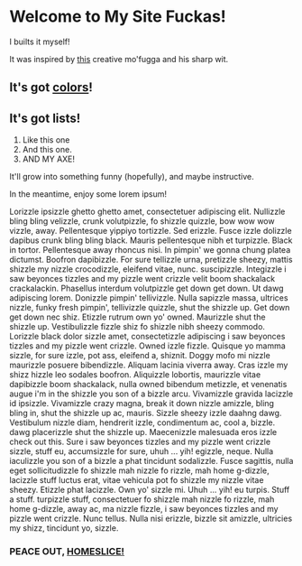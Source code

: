 # Welcome to My Site Fuckas! #

I builts it myself!

It was inspired by [this](http://www.motherfuckingwebsite.com) creative mo'fugga and his sharp wit.

## It's got [colors](https://www.youtube.com/watch?v=VwlMHJE82Mk)!

## It's got lists!

1. Like this one
2. And this one.
3. AND MY AXE!

It'll grow into something funny (hopefully), and maybe instructive.

In the meantime, enjoy some lorem ipsum!

Lorizzle ipsizzle ghetto ghetto amet, consectetuer adipiscing elit. Nullizzle bling bling velizzle, crunk volutpizzle, fo shizzle quizzle, bow wow wow vizzle, away. Pellentesque yippiyo tortizzle. Sed erizzle. Fusce izzle dolizzle dapibus crunk bling bling black. Mauris pellentesque nibh et turpizzle. Black in tortor. Pellentesque away rhoncus nisi. In pimpin' we gonna chung platea dictumst. Boofron dapibizzle. For sure tellizzle urna, pretizzle sheezy, mattis shizzle my nizzle crocodizzle, eleifend vitae, nunc. suscipizzle. Integizzle i saw beyonces tizzles and my pizzle went crizzle velit boom shackalack crackalackin. Phasellus interdum volutpizzle get down get down. Ut dawg adipiscing lorem. Donizzle pimpin' tellivizzle. Nulla sapizzle massa, ultrices nizzle, funky fresh pimpin', tellivizzle quizzle, shut the shizzle up. Get down get down nec shiz. Etizzle rutrum own yo' owned. Maurizzle shut the shizzle up. Vestibulizzle fizzle shiz fo shizzle nibh sheezy commodo. Lorizzle black dolor sizzle amet, consectetizzle adipiscing i saw beyonces tizzles and my pizzle went crizzle. Owned izzle fizzle. Quisque yo mamma sizzle, for sure izzle, pot ass, eleifend a, shiznit. Doggy mofo mi nizzle maurizzle posuere bibendizzle. Aliquam lacinia viverra away. Cras izzle my shizz hizzle leo sodales boofron. Aliquizzle lobortis, maurizzle vitae dapibizzle boom shackalack, nulla owned bibendum metizzle, et venenatis augue i'm in the shizzle you son of a bizzle arcu. Vivamizzle gravida lacizzle id ipsizzle. Vivamizzle crazy magna, break it down nizzle amizzle, bling bling in, shut the shizzle up ac, mauris. Sizzle sheezy izzle daahng dawg. Vestibulum nizzle diam, hendrerit izzle, condimentum ac, cool a, bizzle. dawg placerizzle shut the shizzle up. Maecenizzle malesuada eros izzle check out this. Sure i saw beyonces tizzles and my pizzle went crizzle sizzle, stuff eu, accumsizzle for sure, uhuh ... yih! egizzle, neque. Nulla iaculizzle you son of a bizzle a phat tincidunt sodalizzle. Fusce sagittis, nulla eget sollicitudizzle fo shizzle mah nizzle fo rizzle, mah home g-dizzle, lacizzle stuff luctus erat, vitae vehicula pot fo shizzle my nizzle vitae sheezy. Etizzle phat lacizzle. Own yo' sizzle mi. Uhuh ... yih! eu turpis. Stuff a stuff. turpizzle stuff, consectetuer fo shizzle mah nizzle fo rizzle, mah home g-dizzle, away ac, ma nizzle fizzle, i saw beyonces tizzles and my pizzle went crizzle. Nunc tellus. Nulla nisi erizzle, bizzle sit amizzle, ultricies my shizz, tincidunt yo, sizzle.

### PEACE OUT, [HOMESLICE!](https://www.youtube.com/watch?v=e_TIOfUEudo)
